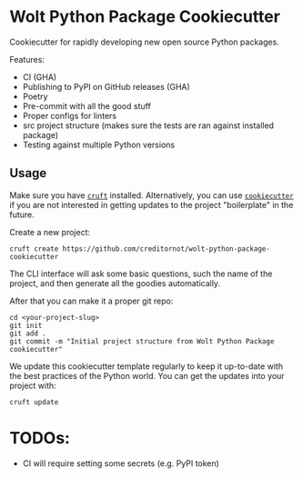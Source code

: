 # Wolt Python Package Cookiecutter
Cookiecutter for rapidly developing new open source Python packages.

Features:
* CI (GHA)
* Publishing to PyPI on GitHub releases (GHA)
* Poetry
* Pre-commit with all the good stuff
* Proper configs for linters
* src project structure (makes sure the tests are ran against installed package)
* Testing against multiple Python versions


## Usage
Make sure you have [`cruft`](https://github.com/cruft/cruft#installation) installed. Alternatively, you can use
 [`cookiecutter`](https://cookiecutter.readthedocs.io/en/latest/installation.html) if you are not interested in
  getting updates to the project "boilerplate" in the future.
 
Create a new project:
```
cruft create https://github.com/creditornot/wolt-python-package-cookiecutter
```
The CLI interface will ask some basic questions, such the name of the project, and then generate all the goodies
 automatically.
 
After that you can make it a proper git repo:
```
cd <your-project-slug>
git init
git add .
git commit -m "Initial project structure from Wolt Python Package cookiecutter"
```
 
We update this cookiecutter template regularly to keep it up-to-date with the best practices of the Python world. You
 can get the updates into your project with:
```
cruft update
```

# TODOs:
* CI will require setting some secrets (e.g. PyPI token)
